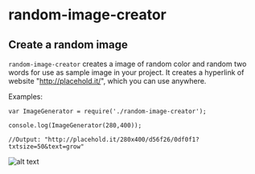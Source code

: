 # random-image-creator

## Create a random image

`random-image-creator` creates a image of random color and random two words for use as sample image in your project. It creates a hyperlink of website "http://placehold.it/", which you can use anywhere.

Examples:

    var ImageGenerator = require('./random-image-creator');

    console.log(ImageGenerator(280,400));
    
    //Output: "http://placehold.it/280x400/d56f26/0df0f1?txtsize=50&text=grow"


![alt text](http://placehold.it/280x400/d56f26/0df0f1?txtsize=50&text=grow)
